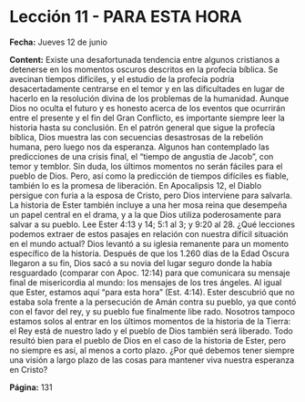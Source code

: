 # Lección 11 - PARA ESTA HORA

**Fecha:** Jueves 12 de junio



**Content:** 
Existe una desafortunada tendencia entre algunos cristianos a detenerse en los
momentos oscuros descritos en la profecía bíblica. Se avecinan tiempos difíciles,
y el estudio de la profecía podría desacertadamente centrarse en el temor y en
las dificultades en lugar de hacerlo en la resolución divina de los problemas
de la humanidad. Aunque Dios no oculta el futuro y es honesto acerca de los
eventos que ocurrirán entre el presente y el fin del Gran Conflicto, es importante
siempre leer la historia hasta su conclusión.
En el patrón general que sigue la profecía bíblica, Dios muestra las con­
secuencias desastrosas de la rebelión humana, pero luego nos da esperanza.
Algunos han contemplado las predicciones de una crisis final, el “tiempo de
angustia de Jacob”, con temor y temblor. Sin duda, los últimos momentos no
serán fáciles para el pueblo de Dios. Pero, así como la predicción de tiempos
difíciles es fiable, también lo es la promesa de liberación.
En Apocalipsis 12, el Diablo persigue con furia a la esposa de Cristo, pero
Dios interviene para salvarla. La historia de Ester también incluye a una her­
mosa reina que desempeña un papel central en el drama, y a la que Dios utiliza
poderosamente para salvar a su pueblo.
Lee Ester 4:13 y 14; 5:1 al 3; y 9:20 al 28. ¿Qué lecciones podemos extraer de
estos pasajes en relación con nuestra difícil situación en el mundo actual?
Dios levantó a su iglesia remanente para un momento específico de la
historia. Después de que los 1.260 días de la Edad Oscura llegaron a su fin,
Dios sacó a su novia del lugar seguro donde la había resguardado (comparar
con Apoc. 12:14) para que comunicara su mensaje final de misericordia al
mundo: los mensajes de los tres ángeles. Al igual que Ester, estamos aquí
“para esta hora” (Est. 4:14).
Ester descubrió que no estaba sola frente a la persecución de Amán contra
su pueblo, ya que contó con el favor del rey, y su pueblo fue finalmente libe­
rado. Nosotros tampoco estamos solos al entrar en los últimos momentos
de la historia de la Tierra: el Rey está de nuestro lado y el pueblo de Dios
también será liberado.
Todo resultó bien para el pueblo de Dios en el caso de la historia de Ester, pero
no siempre es así, al menos a corto plazo. ¿Por qué debemos tener siempre una
visión a largo plazo de las cosas para mantener viva nuestra esperanza en Cristo?

**Página:** 131